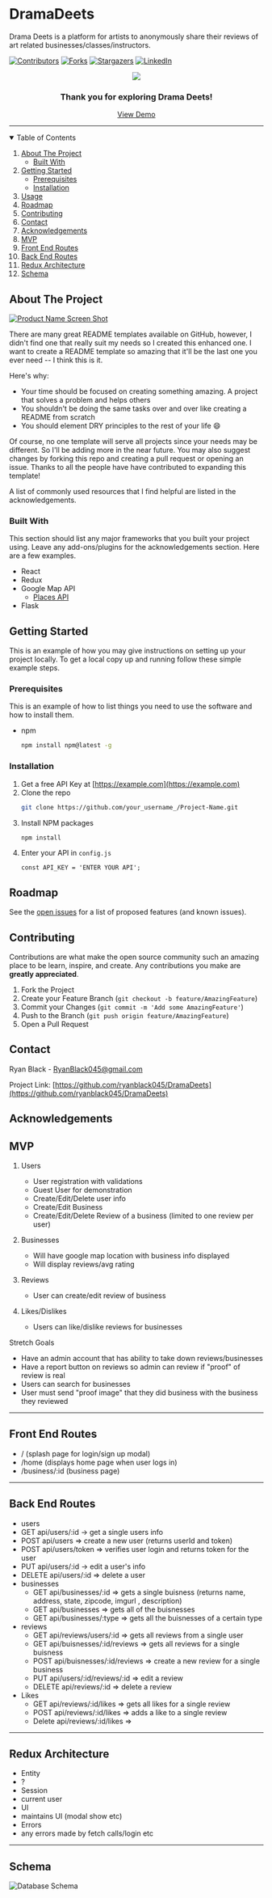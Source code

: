 # DramaDeets
Drama Deets is a platform for artists to anonymously share their reviews of art related businesses/classes/instructors.

<!-- PROJECT SHIELDS -->
<!--
*** I'm using markdown "reference style" links for readability.
*** Reference links are enclosed in brackets [ ] instead of parentheses ( ).
*** See the bottom of this document for the declaration of the reference variables
*** https://www.markdownguide.org/basic-syntax/#reference-style-links
-->
[![Contributors][contributors-shield]][contributors-url]
[![Forks][forks-shield]][forks-url]
[![Stargazers][stars-shield]][stars-url]
[![LinkedIn][linkedin-shield]][linkedin-url]

<p align="center">
    
 <img src="react-app/src/assets/DramaDeetsLogo.png">

  <h3 align="center">Thank you for exploring Drama Deets!</h3>

  <p align="center">
    <a href=>View Demo</a>
  </p>
</p>

---

<!-- TABLE OF CONTENTS -->
<details open="open">
  <summary>Table of Contents</summary>
  <ol>
    <li>
      <a href="#about-the-project">About The Project</a>
      <ul>
        <li><a href="#built-with">Built With</a></li>
      </ul>
    </li>
    <li>
      <a href="#getting-started">Getting Started</a>
      <ul>
        <li><a href="#prerequisites">Prerequisites</a></li>
        <li><a href="#installation">Installation</a></li>
      </ul>
    </li>
    <li><a href="#usage">Usage</a></li>
    <li><a href="#roadmap">Roadmap</a></li>
    <li><a href="#contributing">Contributing</a></li>
    <li><a href="#contact">Contact</a></li>
    <li><a href="#acknowledgements">Acknowledgements</a></li>
    <li><a href="#mvp">MVP</a></li>
    <li><a href="#front-end-routes">Front End Routes</a></li>
    <li><a href="#back-end-routes">Back End Routes</a></li>
    <li><a href="#redux-architecture">Redux Architecture</a></li>
    <li><a href="#Schema">Schema</a></li>
  </ol>
</details>



<!-- ABOUT THE PROJECT -->
## About The Project

[![Product Name Screen Shot][product-screenshot]](https://example.com)

There are many great README templates available on GitHub, however, I didn't find one that really suit my needs so I created this enhanced one. I want to create a README template so amazing that it'll be the last one you ever need -- I think this is it.

Here's why:
* Your time should be focused on creating something amazing. A project that solves a problem and helps others
* You shouldn't be doing the same tasks over and over like creating a README from scratch
* You should element DRY principles to the rest of your life :smile:

Of course, no one template will serve all projects since your needs may be different. So I'll be adding more in the near future. You may also suggest changes by forking this repo and creating a pull request or opening an issue. Thanks to all the people have have contributed to expanding this template!

A list of commonly used resources that I find helpful are listed in the acknowledgements.

### Built With

This section should list any major frameworks that you built your project using. Leave any add-ons/plugins for the acknowledgements section. Here are a few examples.

* React
* Redux
* Google Map API
  * [Places API](https://developers.google.com/places/web-service/overview)
* Flask


<!-- GETTING STARTED -->
## Getting Started

This is an example of how you may give instructions on setting up your project locally.
To get a local copy up and running follow these simple example steps.

### Prerequisites

This is an example of how to list things you need to use the software and how to install them.
* npm
  ```sh
  npm install npm@latest -g
  ```

### Installation

1. Get a free API Key at [https://example.com](https://example.com)
2. Clone the repo
   ```sh
   git clone https://github.com/your_username_/Project-Name.git
   ```
3. Install NPM packages
   ```sh
   npm install
   ```
4. Enter your API in `config.js`
   ```JS
   const API_KEY = 'ENTER YOUR API';
   ```

<!-- ROADMAP -->
## Roadmap

See the [open issues](https://github.com/ryanblack045/DramaDeets/issues) for a list of proposed features (and known issues).



<!-- CONTRIBUTING -->
## Contributing

Contributions are what make the open source community such an amazing place to be learn, inspire, and create. Any contributions you make are **greatly appreciated**.

1. Fork the Project
2. Create your Feature Branch (`git checkout -b feature/AmazingFeature`)
3. Commit your Changes (`git commit -m 'Add some AmazingFeature'`)
4. Push to the Branch (`git push origin feature/AmazingFeature`)
5. Open a Pull Request


<!-- CONTACT -->
## Contact

Ryan Black - RyanBlack045@gmail.com

Project Link: [https://github.com/ryanblack045/DramaDeets](https://github.com/ryanblack045/DramaDeets)


## Acknowledgements

## **MVP**

1. Users

    * User registration with validations
    * Guest User for demonstration
    * Create/Edit/Delete user info
    * Create/Edit Business
    * Create/Edit/Delete Review of a business (limited to one review per user)

2. Businesses

    * Will have google map location with business info displayed
    * Will display reviews/avg rating

3. Reviews

    * User can create/edit review of business

4. Likes/Dislikes

    * Users can like/dislike reviews for businesses
    
Stretch Goals
  * Have an admin account that has ability to take down reviews/businesses
  * Have a report button on reviews so admin can review if "proof" of review is real
  * Users can search for businesses
  * User must send "proof image" that they did business with the business they reviewed 

---

## **Front End Routes**
* / (splash page for login/sign up modal)
* /home (displays home page when user logs in)
* /business/:id (business page)

---

## **Back End Routes**
 * users
  * GET api/users/:id -> get a single users info 
  * POST api/users => create a new user (returns userId and token)
  * POST api/users/token => verifies user login and returns token for the user
  * PUT api/users/:id -> edit a user's info
  * DELETE api/users/:id => delete a user
* businesses
  * GET api/businesses/:id => gets a single buisness (returns name, address, state, zipcode, imgurl , description)
  * GET api/businesses => gets all of the buisnesses
  * GET api/businesses/:type => gets all the buisnesses of a certain type
* reviews
  * GET api/reviews/users/:id => gets all reviews from a single user
  * GET api/buisnesses/:id/reviews => gets all reviews for a single buisness
  * POST api/buisnesses/:id/reviews => create a new review for a single business
  * PUT api/users/:id/reviews/:id => edit a review
  * DELETE api/reviews/:id => delete a review
* Likes
  * GET api/reviews/:id/likes => gets all likes for a single review
  * POST api/reviews/:id/likes => adds a like to a single review
  * Delete api/reviews/:id/likes => 

---

## **Redux Architecture**
* Entity
 * ?
* Session
 * current user
* UI
 * maintains UI (modal show etc)
* Errors
 * any errors made by fetch calls/login etc

---

## **Schema**

![Database Schema](react-app/src/assets/Schema.png)



<!-- MARKDOWN LINKS & IMAGES -->
<!-- https://www.markdownguide.org/basic-syntax/#reference-style-links -->
[contributors-shield]: https://img.shields.io/github/contributors/ryanblack045/DramaDeets.svg?style=for-the-badge
[contributors-url]: https://github.com/ryanblack045/DramaDeets/graphs/contributors
[forks-shield]: https://img.shields.io/github/forks/ryanblack045/DramaDeets.svg?style=for-the-badge
[forks-url]: https://github.com/ryanblack045/DramaDeets/network/members
[stars-shield]: https://img.shields.io/github/stars/ryanblack045/DramaDeets.svg?style=for-the-badge
[stars-url]: https://github.com/ryanblack045/DramaDeets/stargazers
[linkedin-shield]: https://img.shields.io/badge/-LinkedIn-black.svg?style=for-the-badge&logo=linkedin&colorB=555
[linkedin-url]: https://www.linkedin.com/in/ryanblack045/
[product-screenshot]: images/screenshot.png





